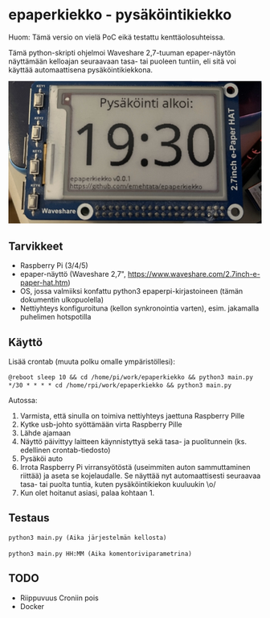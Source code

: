 # epaperkiekko - pysäköintikiekko

Huom: Tämä versio on vielä PoC eikä testattu kenttäolosuhteissa.

Tämä python-skripti ohjelmoi Waveshare 2,7-tuuman epaper-näytön näyttämään kelloajan seuraavaan tasa- tai puoleen tuntiin, eli sitä voi käyttää automaattisena pysäköintikiekkona.

![alt text](doc/epaperkiekko.jpg)

## Tarvikkeet

* Raspberry Pi (3/4/5)
* epaper-näyttö (Waveshare 2,7", https://www.waveshare.com/2.7inch-e-paper-hat.htm)
* OS, jossa valmiiksi konfattu python3 epaperpi-kirjastoineen (tämän dokumentin ulkopuolella)
* Nettiyhteys konfiguroituna (kellon synkronointia varten), esim. jakamalla puhelimen hotspotilla

## Käyttö

Lisää crontab (muuta polku omalle ympäristöllesi):

    @reboot sleep 10 && cd /home/pi/work/epaperkiekko && python3 main.py
    */30 * * * * cd /home/rpi/work/epaperkiekko && python3 main.py

Autossa:

1. Varmista, että sinulla on toimiva nettiyhteys jaettuna Raspberry Pille
1. Kytke usb-johto syöttämään virta Raspberry Pille
1. Lähde ajamaan
1. Näyttö päivittyy laitteen käynnistyttyä sekä tasa- ja puolitunnein (ks. edellinen crontab-tiedosto)
1. Pysäköi auto
1. Irrota Raspberry Pi virransyötöstä (useimmiten auton sammuttaminen riittää) ja aseta se kojelaudalle. Se näyttää nyt automaattisesti seuraavaa tasa- tai puolta tuntia, kuten pysäköintikiekon kuuluukin \o/
1. Kun olet hoitanut asiasi, palaa kohtaan 1.


## Testaus

    python3 main.py (Aika järjestelmän kellosta)

    python3 main.py HH:MM (Aika komentoriviparametrina)

## TODO

* Riippuvuus Croniin pois
* Docker
